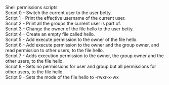 Shell permissions scripts<br>
Script 0 - Switch the current user to the user betty. <br>
Script 1 - Print the effective username of the current user. <br>
Script 2 - Print all the groups the current user is part of. <br>
Script 3 - Change the owner of the file hello to the user betty. <br>
Script 4 - Create an empty file called hello. <br>
Script 5 - Add execute permission to the owner of the file hello. <br>
Script 6 - Add execute permission to the owner and the group owner, and read permission to other users, to the file hello. <br>
Script 7 - Adds execution permission to the owner, the group owner and the other users, to the file hello. <br>
Script 8 - Sets no permissions for user and group but all permissions for other users, to the file hello. <br>
Script 9 - Sets the mode of the file hello to -rwxr-x-wx <br>  
